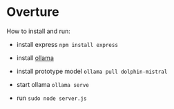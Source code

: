 # Overture

How to install and run:

- install express
  ```npm install express```

- install [ollama](https://ollama.com/download)

- install prototype model
```ollama pull dolphin-mistral```

- start ollama
```ollama serve```

- run
```sudo node server.js```
